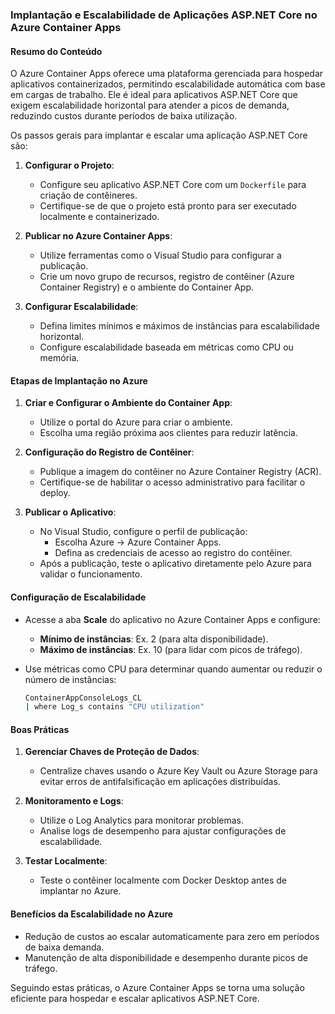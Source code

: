 ### Implantação e Escalabilidade de Aplicações ASP.NET Core no Azure Container Apps

#### Resumo do Conteúdo
O Azure Container Apps oferece uma plataforma gerenciada para hospedar aplicativos containerizados, permitindo escalabilidade automática com base em cargas de trabalho. Ele é ideal para aplicativos ASP.NET Core que exigem escalabilidade horizontal para atender a picos de demanda, reduzindo custos durante períodos de baixa utilização.

Os passos gerais para implantar e escalar uma aplicação ASP.NET Core são:

1. **Configurar o Projeto**:
   - Configure seu aplicativo ASP.NET Core com um `Dockerfile` para criação de contêineres.
   - Certifique-se de que o projeto está pronto para ser executado localmente e containerizado.

2. **Publicar no Azure Container Apps**:
   - Utilize ferramentas como o Visual Studio para configurar a publicação.
   - Crie um novo grupo de recursos, registro de contêiner (Azure Container Registry) e o ambiente do Container App.

3. **Configurar Escalabilidade**:
   - Defina limites mínimos e máximos de instâncias para escalabilidade horizontal.
   - Configure escalabilidade baseada em métricas como CPU ou memória.

#### Etapas de Implantação no Azure
1. **Criar e Configurar o Ambiente do Container App**:
   - Utilize o portal do Azure para criar o ambiente.
   - Escolha uma região próxima aos clientes para reduzir latência.

2. **Configuração do Registro de Contêiner**:
   - Publique a imagem do contêiner no Azure Container Registry (ACR).
   - Certifique-se de habilitar o acesso administrativo para facilitar o deploy.

3. **Publicar o Aplicativo**:
   - No Visual Studio, configure o perfil de publicação:
     - Escolha Azure → Azure Container Apps.
     - Defina as credenciais de acesso ao registro do contêiner.
   - Após a publicação, teste o aplicativo diretamente pelo Azure para validar o funcionamento.

#### Configuração de Escalabilidade
- Acesse a aba **Scale** do aplicativo no Azure Container Apps e configure:
  - **Mínimo de instâncias**: Ex. 2 (para alta disponibilidade).
  - **Máximo de instâncias**: Ex. 10 (para lidar com picos de tráfego).

- Use métricas como CPU para determinar quando aumentar ou reduzir o número de instâncias:
  ```bash
  ContainerAppConsoleLogs_CL
  | where Log_s contains "CPU utilization"
  ```

#### Boas Práticas
1. **Gerenciar Chaves de Proteção de Dados**:
   - Centralize chaves usando o Azure Key Vault ou Azure Storage para evitar erros de antifalsificação em aplicações distribuídas.

2. **Monitoramento e Logs**:
   - Utilize o Log Analytics para monitorar problemas.
   - Analise logs de desempenho para ajustar configurações de escalabilidade.

3. **Testar Localmente**:
   - Teste o contêiner localmente com Docker Desktop antes de implantar no Azure.

#### Benefícios da Escalabilidade no Azure
- Redução de custos ao escalar automaticamente para zero em períodos de baixa demanda.
- Manutenção de alta disponibilidade e desempenho durante picos de tráfego.

Seguindo estas práticas, o Azure Container Apps se torna uma solução eficiente para hospedar e escalar aplicativos ASP.NET Core.
